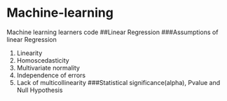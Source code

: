 # Machine-learning
Machine learning learners code
##Linear Regression
###Assumptions of linear Regression   
1. Linearity
2. Homoscedasticity
3. Multivariate normality
4. Independence of errors
5. Lack of multicollinearity
###Statistical significance(alpha), Pvalue and Null Hypothesis
